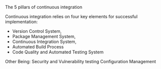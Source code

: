 The 5 pillars of continuous integration


Continuous integration relies on four key elements for successful implementation: 
- Version Control System, 
- Package Management System, 
- Continuous Integration System, 
- Automated Build Process
- Code Quality and Automated Testing System

Other Being:
Security and Vulnerability testing 
Configuration Management 


 

